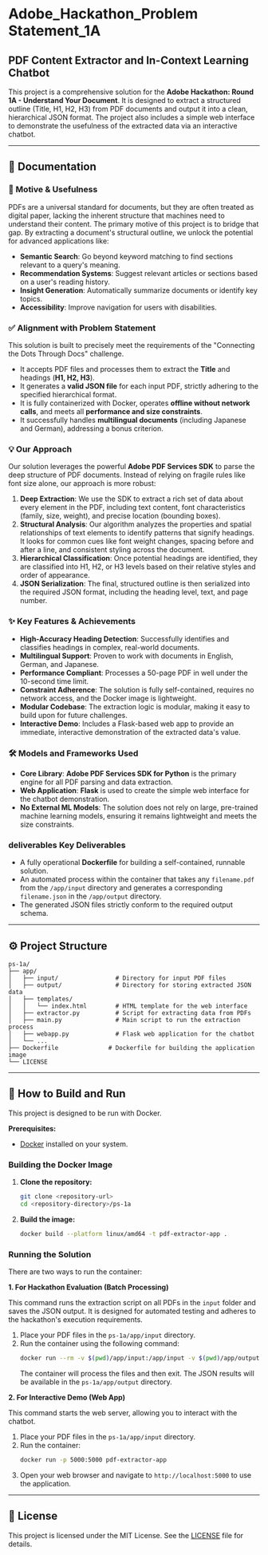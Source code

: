 # Adobe_Hackathon_Problem Statement_1A

## PDF Content Extractor and In-Context Learning Chatbot

This project is a comprehensive solution for the **Adobe Hackathon: Round 1A - Understand Your Document**. It is designed to extract a structured outline (Title, H1, H2, H3) from PDF documents and output it into a clean, hierarchical JSON format. The project also includes a simple web interface to demonstrate the usefulness of the extracted data via an interactive chatbot.

---

## 📖 Documentation

### 🎯 Motive & Usefulness
PDFs are a universal standard for documents, but they are often treated as digital paper, lacking the inherent structure that machines need to understand their content. The primary motive of this project is to bridge that gap. By extracting a document's structural outline, we unlock the potential for advanced applications like:
* **Semantic Search**: Go beyond keyword matching to find sections relevant to a query's meaning.
* **Recommendation Systems**: Suggest relevant articles or sections based on a user's reading history.
* **Insight Generation**: Automatically summarize documents or identify key topics.
* **Accessibility**: Improve navigation for users with disabilities.

### ✅ Alignment with Problem Statement
This solution is built to precisely meet the requirements of the "Connecting the Dots Through Docs" challenge.
* It accepts PDF files and processes them to extract the **Title** and headings (**H1, H2, H3**).
* It generates a **valid JSON file** for each input PDF, strictly adhering to the specified hierarchical format.
* It is fully containerized with Docker, operates **offline without network calls**, and meets all **performance and size constraints**.
* It successfully handles **multilingual documents** (including Japanese and German), addressing a bonus criterion.

### 💡 Our Approach
Our solution leverages the powerful **Adobe PDF Services SDK** to parse the deep structure of PDF documents. Instead of relying on fragile rules like font size alone, our approach is more robust:
1.  **Deep Extraction**: We use the SDK to extract a rich set of data about every element in the PDF, including text content, font characteristics (family, size, weight), and precise location (bounding boxes).
2.  **Structural Analysis**: Our algorithm analyzes the properties and spatial relationships of text elements to identify patterns that signify headings. It looks for common cues like font weight changes, spacing before and after a line, and consistent styling across the document.
3.  **Hierarchical Classification**: Once potential headings are identified, they are classified into H1, H2, or H3 levels based on their relative styles and order of appearance.
4.  **JSON Serialization**: The final, structured outline is then serialized into the required JSON format, including the heading level, text, and page number.

### ✨ Key Features & Achievements
* **High-Accuracy Heading Detection**: Successfully identifies and classifies headings in complex, real-world documents.
* **Multilingual Support**: Proven to work with documents in English, German, and Japanese.
* **Performance Compliant**: Processes a 50-page PDF in well under the 10-second time limit.
* **Constraint Adherence**: The solution is fully self-contained, requires no network access, and the Docker image is lightweight.
* **Modular Codebase**: The extraction logic is modular, making it easy to build upon for future challenges.
* **Interactive Demo**: Includes a Flask-based web app to provide an immediate, interactive demonstration of the extracted data's value.

### 🛠️ Models and Frameworks Used
* **Core Library**: **Adobe PDF Services SDK for Python** is the primary engine for all PDF parsing and data extraction.
* **Web Application**: **Flask** is used to create the simple web interface for the chatbot demonstration.
* **No External ML Models**: The solution does not rely on large, pre-trained machine learning models, ensuring it remains lightweight and meets the size constraints.

###  deliverables Key Deliverables
* A fully operational **Dockerfile** for building a self-contained, runnable solution.
* An automated process within the container that takes any `filename.pdf` from the `/app/input` directory and generates a corresponding `filename.json` in the `/app/output` directory.
* The generated JSON files strictly conform to the required output schema.

---

## ⚙️ Project Structure
```
ps-1a/
├── app/
│   ├── input/                # Directory for input PDF files
│   ├── output/               # Directory for storing extracted JSON data
│   ├── templates/
│   │   └── index.html        # HTML template for the web interface
│   ├── extractor.py          # Script for extracting data from PDFs
│   ├── main.py               # Main script to run the extraction process
│   ├── webapp.py             # Flask web application for the chatbot
│   └── ...
├── Dockerfile              # Dockerfile for building the application image
└── LICENSE

```
---

## 🚀 How to Build and Run

This project is designed to be run with Docker.

**Prerequisites:**
* [Docker](https://www.docker.com/get-started) installed on your system.

### Building the Docker Image
1.  **Clone the repository:**
    ```bash
    git clone <repository-url>
    cd <repository-directory>/ps-1a
    ```
2.  **Build the image:**
    ```bash
    docker build --platform linux/amd64 -t pdf-extractor-app .
    ```

### Running the Solution

There are two ways to run the container:

**1. For Hackathon Evaluation (Batch Processing)**

This command runs the extraction script on all PDFs in the `input` folder and saves the JSON output. It is designed for automated testing and adheres to the hackathon's execution requirements.

1.  Place your PDF files in the `ps-1a/app/input` directory.
2.  Run the container using the following command:
    ```bash
    docker run --rm -v $(pwd)/app/input:/app/input -v $(pwd)/app/output:/app/output --network none pdf-extractor-app
    ```
    The container will process the files and then exit. The JSON results will be available in the `ps-1a/app/output` directory.

**2. For Interactive Demo (Web App)**

This command starts the web server, allowing you to interact with the chatbot.

1.  Place your PDF files in the `ps-1a/app/input` directory.
2.  Run the container:
    ```bash
    docker run -p 5000:5000 pdf-extractor-app
    ```
3.  Open your web browser and navigate to `http://localhost:5000` to use the application.

---

## 📄 License

This project is licensed under the MIT License. See the [LICENSE](LICENSE) file for details.

